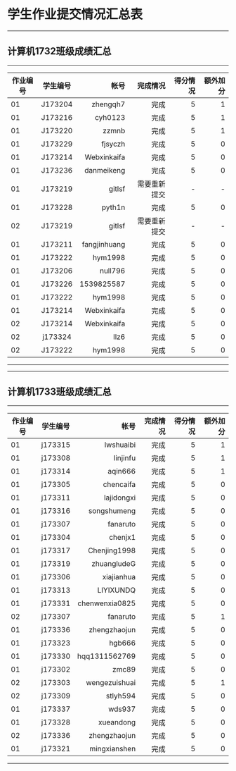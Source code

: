 # 学生作业提交情况汇总表
---
## 计算机1732班级成绩汇总
---
作业编号|学生编号|帐号|完成情况|得分情况|额外加分
---|:--:|---:|---:|---:|---:
01|J173204|zhengqh7|完成|5|1
01|J173216|cyh0123|完成|5|1
01|J173220|zzmnb|完成|5|1
01|J173229|fjsyczh|完成|5|0
01|J173214|Webxinkaifa|完成|5|0
01|J173236|danmeikeng|完成|5|0
01|J173219|gitlsf|需要重新提交|-|-
01|J173228|pyth1n|完成|5|0
02|J173219|gitlsf|需要重新提交|-|-
01|J173211|fangjinhuang|完成|5|0
01|J173222|hym1998|完成|5|0
01|J173206|null796|完成|5|0
01|J173226|1539825587|完成|5|0
01|J173222|hym1998|完成|5|0
01|J173214|Webxinkaifa|完成|5|0
02|J173214|Webxinkaifa|完成|5|0
02|j173324|llz6|完成|5|0
02|J173222|hym1998|完成|5|0

---

---
## 计算机1733班级成绩汇总
---
作业编号|学生编号|帐号|完成情况|得分情况|额外加分
---|:--:|---:|---:|---:|---:
01|j173315|lwshuaibi|完成|5|1
01|j173308|linjinfu|完成|5|1
01|j173314|aqin666|完成|5|1
01|j173305|chencaifa|完成|5|0
01|j173311|lajidongxi|完成|5|0
01|j173316|songshumeng|完成|5|0
01|j173307|fanaruto|完成|5|0
01|j173304|chenjx1|完成|5|0
01|j173317|Chenjing1998|完成|5|0
01|j173319|zhuangludeG|完成|5|0
01|j173306|xiajianhua|完成|5|0
01|j173313|LIYIXUNDQ|完成|5|0
01|j173331|chenwenxia0825|完成|5|0
02|j173307|fanaruto|完成|5|1
01|j173336|zhengzhaojun |完成|5|0
01|j173323|hgb666|完成|5|0
01|j173330|hqq1311562769|完成|5|0
01|j173302|zmc89|完成|5|0
02|j173303|wengezuishuai|完成|5|1
02|j173309|stlyh594|完成|5|0
01|j173337|wds937|完成|5|0
01|j173328|xueandong|完成|5|0
02|j173336|zhengzhaojun|完成|5|0
01|j173321|mingxianshen|完成|5|0

---
